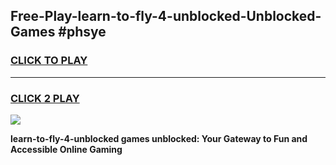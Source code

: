 
## Free-Play-learn-to-fly-4-unblocked-Unblocked-Games #phsye
<h3>
<a href="https://news.freeplayer.one?title=learn-to-fly-4-unblocked&ref=8M">CLICK TO PLAY</a></h3>
<hr>

<h3>
<a href="https://news.freeplayer.one?title=learn-to-fly-4-unblocked&ref=8M">CLICK 2 PLAY</a>
  
</h3>

<a href="https://news.freeplayer.one?title=learn-to-fly-4-unblocked&ref=8M"><img src="https://clearcache.store/games.png"></a>


**learn-to-fly-4-unblocked games unblocked: Your Gateway to Fun and Accessible Online Gaming**
